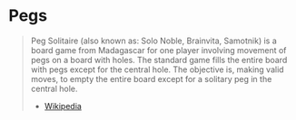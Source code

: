 # Pegs

> Peg Solitaire (also known as: Solo Noble, Brainvita, Samotnik) is a board game from Madagascar for one player involving movement of pegs on a board with holes. The standard game fills the entire board with pegs except for the central hole. The objective is, making valid moves, to empty the entire board except for a solitary peg in the central hole. 
> - [Wikipedia](https://en.wikipedia.org/wiki/Peg_solitaire)
